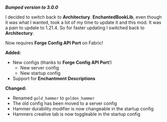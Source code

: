 ***Bumped version to 3.0.0***

I decided to switch back to **Architectury**. **EnchantedBookLib**, even though it was what I wanted,
took a lot of my time to update it and this mod. It was a pain to update to 1.21.4.
So for faster updating I switched back to **Architectury**.

Now requires **Forge Config API Port** on Fabric!

**Added:**
- New configs (thanks to **Forge Config API Port**!)
  - New server config
  - New startup config
- Support for **Enchantment Descriptions**

**Changed:**
- Renamed `gold_hammer` to `golden_hammer`
- The old config has been moved to a server config
- Hammer durability modifier is now changeable in the startup config
- Hammers creative tab is now toggleable in the startup config